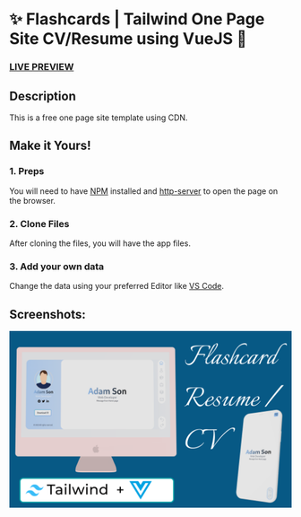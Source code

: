 # :sparkles: Flashcards | Tailwind One Page Site CV/Resume using VueJS :ear_of_rice:


### <a href="https://wpplumber.github.io/flashcards">LIVE PREVIEW</a> 

## Description
This is a free one page site template using CDN.

## Make it Yours!
### 1. Preps
You will need to have [NPM](https://nodejs.org/en/) installed and [http-server](https://www.npmjs.com/package/http-server) to open the page on the browser.

### 2. Clone Files
After cloning the files, you will have the app files.

### 3. Add your own data 
Change the data using your preferred Editor like [VS Code](https://code.visualstudio.com/).


## Screenshots:

![flashcard-cv-one-page-site](./screenshots/Flashcard-preview.png)